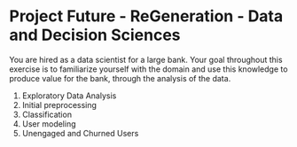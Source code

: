 # Project Future - ReGeneration - Data and Decision Sciences

You are hired as a data scientist for a large bank. Your goal throughout this exercise is to
familiarize yourself with the domain and use this knowledge to produce value for the bank,
through the analysis of the data.

1. Exploratory Data Analysis
2. Initial preprocessing
3. Classification
4. User modeling
5. Unengaged and Churned Users
